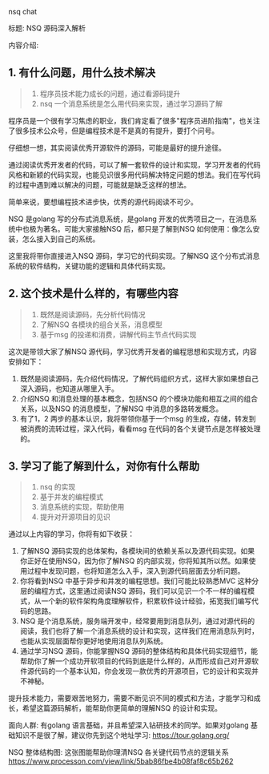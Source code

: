 <!-- ---
title: nsq chat
date: 2018-09-13 16:04:44
category: language, go, nsq
--- -->

nsq chat

标题: 
NSQ 源码深入解析

内容介绍:

## 1. 有什么问题，用什么技术解决

> 1. 程序员技术能力成长的问题，通过看源码提升
> 2. nsq 一个消息系统是怎么用代码来实现，通过学习源码了解

程序员是一个很有学习焦虑的职业，我们肯定看了很多"程序员进阶指南"，也关注了很多技术公众号，但是编程技术是不是真的有提升，要打个问号。

仔细想一想，其实阅读优秀开源软件的源码，可能是最好的提升途径。

通过阅读优秀开发者的代码，可以了解一套软件的设计和实现，学习开发者的代码风格和新颖的代码实现，也能见识很多用代码解决特定问题的想法。我们在写代码的过程中遇到难以解决的问题，可能就是缺乏这样的想法。

简单来说，要想编程技术进步快，优秀的源代码阅读不可少。


NSQ 是golang 写的分布式消息系统，是golang 开发的优秀项目之一，在消息系统中也极为著名。可能大家接触NSQ 后，都只是了解到NSQ 如何使用：像怎么安装，怎么接入到自己的系统。

这里我将带你直接进入NSQ 源码，学习它的代码实现。了解NSQ 这个分布式消息系统的软件结构，关键功能的逻辑和具体代码实现。

## 2. 这个技术是什么样的，有哪些内容

> 1. 既然是阅读源码，先分析代码情况
> 2. 了解NSQ 各模块的组合关系，消息模型
> 3. 基于msg 的投递和消费，讲解代码主节点代码实现

这次是带领大家了解NSQ 源代码，学习优秀开发者的编程思想和实现方式，内容安排如下：

1. 既然是阅读源码，先介绍代码情况，了解代码组织方式，这样大家如果想自己深入源码，也知道从哪里入手。
2. 介绍NSQ 和消息处理的基本概念，包括NSQ 的个模块功能和相互之间的组合关系，以及NSQ 的消息模型，了解NSQ 中消息的多路转发概念。
3. 有了1，2 两步的基本认识，我将带领你基于一个msg 的生成，存储，转发到被消费的流转过程，深入代码，看看msg 在代码的各个关键节点是怎样被处理的。

## 3. 学习了能了解到什么，对你有什么帮助

> 1. nsq 的实现
> 2. 基于并发的编程模式
> 3. 消息系统的实现，帮助使用
> 4. 提升对开源项目的见识

通过以上内容的学习，你将有如下收获：

1. 了解NSQ 源码实现的总体架构，各模块间的依赖关系以及源代码实现。如果你正好在使用NSQ，因为你了解NSQ 的内部实现，你将知其所以然。如果使用过程中发现问题，也将知道怎么入手，深入到源代码层面去分析问题。
2. 你将看到NSQ 中基于异步和并发的编程思想。我们可能比较熟悉MVC 这种分层的编程方式，这里通过阅读NSQ 源码，我们可以见识一个不一样的编程模式，从一个新的软件架构角度理解软件，积累软件设计经验，拓宽我们编写代码的思路。
3. NSQ 是个消息系统，服务端开发中，经常要用到消息队列，通过对源代码的阅读，我们也将了解一个消息系统的设计和实现，这样我们在用消息队列时，也能从实现层面帮你更好地使用消息队列系统。
4. 通过学习NSQ 源码，你能掌握NSQ 源码的整体结构和具体代码实现细节，能帮助你了解一个成功开软项目的代码到底是什么样的，从而形成自己对开源软件源代码的一个基本认知，你会发现一款优秀的开源项目，它的设计和实现并不神秘。

提升技术能力，需要艰苦地努力，需要不断见识不同的模式和方法，才能学习和成长，希望这篇源码解析，能帮助你更简单的理解NSQ 的设计和实现。


面向人群: 有golang 语言基础，并且希望深入钻研技术的同学。如果对golang 基础知识不是很了解，建议你先到这个地址学习: https://tour.golang.org/

NSQ 整体结构图: 这张图能帮助你理清NSQ 各关键代码节点的逻辑关系 https://www.processon.com/view/link/5bab86fbe4b08faf8c65b262
